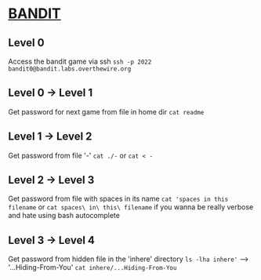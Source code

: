 # [BANDIT](https://overthewire.org/wargames/bandit/)
## Level 0
Access the bandit game via ssh
`ssh -p 2022 bandit0@bandit.labs.overthewire.org`
## Level 0 -> Level 1
Get password for next game from file in home dir
`cat readme`
## Level 1 -> Level 2
Get password from file '-'
`cat ./-` or `cat < -`
## Level 2 -> Level 3
Get password from file with spaces in its name
`cat 'spaces in this filename` or `cat spaces\ in\ this\ filename` if you wanna be really verbose and hate using bash autocomplete
## Level 3 -> Level 4
Get password from hidden file in the 'inhere' directory
`ls -lha inhere'` --> '...Hiding-From-You'
`cat inhere/...Hiding-From-You`

